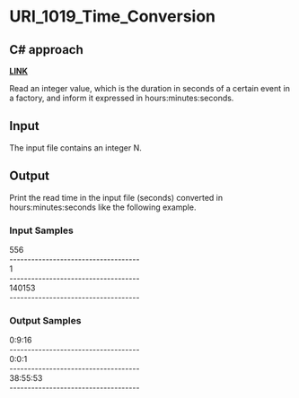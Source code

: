 # URI_1019_Time_Conversion

## C# approach

<strong> <a href='https://www.urionlinejudge.com.br/judge/en/problems/view/1019'> LINK </a> </strong>  <br>

Read an integer value, which is the duration in seconds of a certain event in a factory, and inform it expressed in hours:minutes:seconds.

## Input <br>
The input file contains an integer N.

## Output <br>
Print the read time in the input file (seconds) converted in hours:minutes:seconds like the following example.

### Input Samples
556 <br>
------------------------------------ <br>
1 <br>
------------------------------------ <br>
140153 <br>
------------------------------------ <br>



### Output Samples
0:9:16 <br>
------------------------------------ <br>
0:0:1 <br>
------------------------------------ <br>
38:55:53 <br>
------------------------------------ <br>